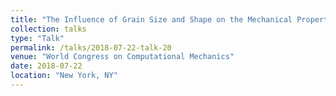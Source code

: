 ```yaml
---
title: "The Influence of Grain Size and Shape on the Mechanical Properties of AM Parts"
collection: talks
type: "Talk"
permalink: /talks/2018-07-22-talk-20
venue: "World Congress on Computational Mechanics"
date: 2018-07-22
location: "New York, NY"
---
```

